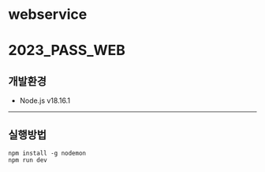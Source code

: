 # webservice

# 2023_PASS_WEB
## 개발환경
* Node.js v18.16.1
---
## 실행방법
```
npm install -g nodemon
npm run dev
```
